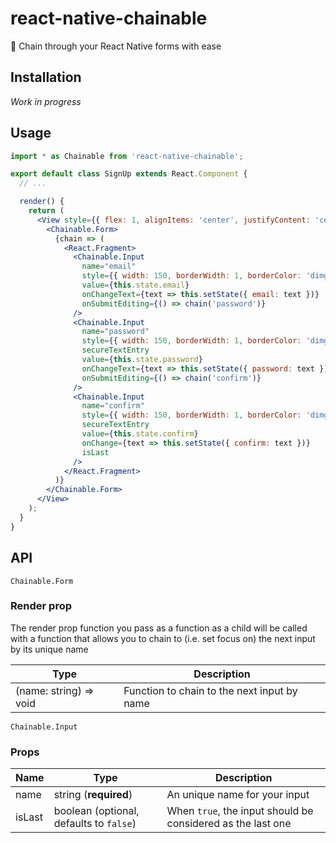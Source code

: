 # react-native-chainable

🔗 Chain through your React Native forms with ease

## Installation

_Work in progress_

## Usage

```jsx
import * as Chainable from 'react-native-chainable';

export default class SignUp extends React.Component {
  // ...

  render() {
    return (
      <View style={{ flex: 1, alignItems: 'center', justifyContent: 'center' }}>
        <Chainable.Form>
          {chain => (
            <React.Fragment>
              <Chainable.Input
                name="email"
                style={{ width: 150, borderWidth: 1, borderColor: 'dimgrey' }}
                value={this.state.email}
                onChangeText={text => this.setState({ email: text })}
                onSubmitEditing={() => chain('password')}
              />
              <Chainable.Input
                name="password"
                style={{ width: 150, borderWidth: 1, borderColor: 'dimgrey' }}
                secureTextEntry
                value={this.state.password}
                onChangeText={text => this.setState({ password: text })}
                onSubmitEditing={() => chain('confirm')}
              />
              <Chainable.Input
                name="confirm"
                style={{ width: 150, borderWidth: 1, borderColor: 'dimgrey' }}
                secureTextEntry
                value={this.state.confirm}
                onChange={text => this.setState({ confirm: text })}
                isLast
              />
            </React.Fragment>
          )}
        </Chainable.Form>
      </View>
    );
  }
}
```

## API

`Chainable.Form`

### Render prop

The render prop function you pass as a function as a child will be called with a function
that allows you to chain to (i.e. set focus on) the next input by its unique name

| Type                   | Description                                 |
| ---------------------- | ------------------------------------------- |
| (name: string) => void | Function to chain to the next input by name |

`Chainable.Input`

### Props

| Name   | Type                                    | Description                                                 |
| ------ | --------------------------------------- | ----------------------------------------------------------- |
| name   | string (**required**)                   | An unique name for your input                               |
| isLast | boolean (optional, defaults to `false`) | When `true`, the input should be considered as the last one |
